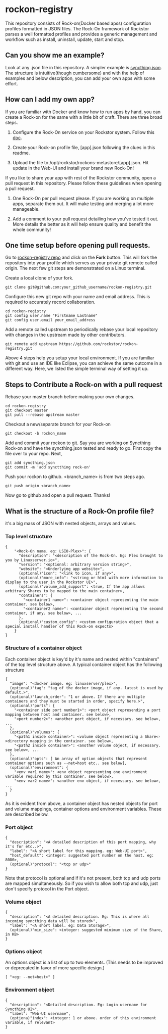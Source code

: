 # rockon-registry

This repository consists of Rock-on(Docker based apss) configuration profiles
formatted in JSON files. The Rock-On framework of Rockstor parses a well
formatted profiles and provides a generic management and workflow such as
install, uninstall, update, start and stop.

## Can you show me an example?

Look at any <name>.json file in this repository. A simpler example is
[syncthing.json](https://github.com/rockstor/rockon-registry/blob/master/syncthing.json). The structure is intuitive(though cumbersome) and with the help of examples and below description, you can add your own apps with some effort.

## How can I add my own app?

If you are familiar with Docker and know how to run apps by hand, you can create a Rock-on for the same with a little bit of craft. There are three broad steps.

1. Configure the Rock-On service on your Rockstor system. Follow this [doc](http://rockstor.com/docs/docker-based-rock-ons/overview.html).

2. Create your Rock-on profile file, [app].json following the clues in this readme.

3. Upload the file to /opt/rockstor/rockons-metastore/[app].json. Hit update in the Web-UI and install your brand new Rock-On!

If you like to share your app with rest of the Rockstor community, open a pull request in this repository. Please follow these guidelines when opening a pull request.

1. One Rock-On per pull request please. If you are working on multiple apps, separate them out. It will make testing and merging a lot more manageable.

2. Add a comment to your pull request detailing how you've tested it out. More details the better as it will help ensure quality and benefit the whole community!

## One time setup before opening pull requests.

Go to [rockon-registry repo](https://github.com/rockstor/rockon-registry) and click on the <b>Fork</b> button. This will fork the repository into your profile which serves as your private git remote called origin. The next few git steps are demonstrated on a Linux terminal. 

Create a local clone of your fork.
```
git clone git@github.com:your_github_username/rockon-registry.git
```
Configure this new git repo with your name and email address. This is required to accurately record collaboration.
```
cd rockon-registry
git config user.name "Firstname Lastname"
git config user.email your_email_address
```

Add a remote called upstream to periodically rebase your local repository with changes in the upstream made by other contributors.
```
git remote add upstream https://github.com/rockstor/rockon-registry.git
```
Above 4 steps help you setup your local environment. If you are familiar with git and use an IDE like Eclipse, you can achieve the same outcome in a different way. Here, we listed the simple terminal way of setting it up.

## Steps to Contribute a Rock-on with a pull request

Rebase your master branch before making your own changes.
```
cd rockon-registry
git checkout master
git pull --rebase upstream master
```

Checkout a new/separate branch for your Rock-on
```
git checkout -b rockon_name
```

Add and commit your rockon to git. Say you are working on Syncthing Rock-on and have the syncthing.json tested and ready to go. First copy the file over to your repo. Next,
```
git add syncthing.json
git commit -m 'add synctthing rock-on'
```

Push your rockon to github. <branch_name> is from two steps ago.
```
git push origin <branch_name>
```

Now go to github and open a pull request. Thanks!

## What is the structure of a Rock-On profile file?

it's a big mass of JSON with nested objects, arrays and values.

### Top level structure
```
{
    "<Rock-On name. eg: LSIO-Plex>": {
      "description": "<description of the Rock-On. Eg: Plex brought to you by Linuxserver.io>",
      "version": "<optional: arbitrary version string>",
      "website": "<Underlying app website>",
      (optional)"icon": "<link to icon, if any>",
      (optional)"more_info": "<string or html with more information to display to the user in the Rockstor UI>",
      (optional)"volume_add_support": <true, If the app allows arbitrary Shares to be mapped to the main container>,
      "containers": {
        "<container1 name>": <container object representing the main container. see below>,
        "<container2 name>": <container object representing the second container, if any. see below>, ...
      },
      (optional)"custom_config": <custom configuration object that a special install handler of this Rock-on expects>
    }
}
``` 
### Structure of a container object

Each container object is key'd by it's name and nested within "containers" of the top level structure above. A typical container object has the following structure

```
{
  "image": "<docker image. eg: linuxserver/plex>",
  (optional)"tag": "tag of the docker image, if any. latest is used by default.>",
  (optional)"launch_order": "1 or above. If there are multiple containers and they must be started in order, specify here.>",
  (optional)"ports": {
    "<container side port number1>": <port object represending a port mapping between host and container. see below>,
    "<port number2>": <another port object, if necessary. see below>, ...
  },
  (optional)"volumes": {
    "<path1 inside container>": <volume object representing a Share<->directory mapping in the container. see below>,
    "<path2 inside container>": <another volume object, if necessary. see below>, ...
  },
  (optional)"opts": [ An array of option objects that represent container options such as --net=host etc.. see below],
  (optional)"environment": {
    "<env var1 name>": <env object representing one environment variable required by this container. see below>,
    "<env var2 name>": <another env object, if necessary. see below>, ...
  }
}
```
As it is evident from above, a container object has nested objects for port and volume mappings, container options and environment variables. These are described below.

### Port object

```
{
  "description": "<A detailed description of this port mapping, why it's for etc..>",
  "label": "<A short label for this mapping. eg: Web-UI port>",
  "host_default": <integer: suggested port number on the host. eg: 8080>,
  (optional)"protocol": "<tcp or udp>"
}
```
Note that protocol is optional and if it's not present, both tcp and udp ports are mapped simultaneously. So if you wish to allow both tcp and udp, just don't specify protocol in the Port object.

### Volume object

```
{
  "description": "<A detailed description. Eg: This is where all incoming syncthing data will be stored>",
  "label": "<A short label. eg: Data Storage>",
  (optional)"min_size": <integer: suggested minimum size of the Share, in KB>
}
```

### Options object

An options object is a list of up to two elements. (This needs to be improved or deprecated in favor of more specific design.)

```
[ "<eg: --net=host>" ]
```

### Environment object

```
{
  "description": "<Detailed description. Eg: Login username for Syncthing UI>",
  "label": "Web-UI username",
  (optiona)"index": <integer: 1 or above. order of this environment variable, if relevant>
}
```
